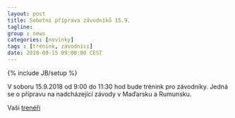 ```yaml
---
layout: post
title: Sobotní příprava závodníků 15.9.
tagline: 
group : news
categories: [novinky]
tags : [trénink, závodníci]
date: 2018-09-15 09:00:00 CEST
---
```

{% include JB/setup %}

V soboru 15.9.2018 od 9:00 do 11:30 hod bude trénink pro závodníky. Jedná se o přípravu na nadcházející závody v Maďarsku a Rumunsku.

Vaši [trenéři](/treneri)
